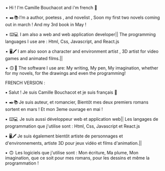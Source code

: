  
 ▪️ Hi ! I'm Camille Bouchacot and i'm french 👋

 ▪️  ✒️📚  I’m a author, poetess , and novelist , Soon my first two novels coming out in march ! And my 3rd book in May !
 
 ▪️  ⌨️💻  I am also a web and web application developer|| The programming languages I use are : Html, Css, Javascript, and React.js
 
 ▪️  🖥️🖍️  I am also soon a character and environment artist , 3D artist for video games and animated films.||
 
 ▪️  🙃 🧰   The software I use are: My writing, My pen, My imagination, whether for my novels, for the drawings and even the programming! 


FRENCH VERSION : 

▪️ Salut ! Je suis Camille Bouchacot et je suis français 👋

▪️  ✒️📚  Je suis auteur, et romancier, Bientôt mes deux premiers romans sortent en mars ! Et mon 3eme ouvrage en mai !
 
▪️  ⌨️💻  Je suis aussi développeur web et application web|| Les langages de programmation que j'utilise sont : Html, Css, Javascript et React.js
 
▪️  🖥️🖍️  Je suis également bientôt artiste de personnages et d'environnements, artiste 3D pour jeux vidéo et films d'animation.||
 
▪️  🙃  Les logiciels que j'utilise sont : Mon écriture, Ma plume, Mon imagination, que ce soit pour mes romans, pour les dessins et même la programmation !
